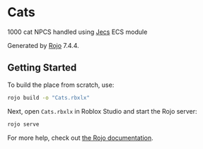 # Cats
1000 cat NPCS handled using [Jecs](https://github.com/Ukendio/jecs) ECS module 

Generated by [Rojo](https://github.com/rojo-rbx/rojo) 7.4.4.

## Getting Started
To build the place from scratch, use:

```bash
rojo build -o "Cats.rbxlx"
```

Next, open `Cats.rbxlx` in Roblox Studio and start the Rojo server:

```bash
rojo serve
```

For more help, check out [the Rojo documentation](https://rojo.space/docs).